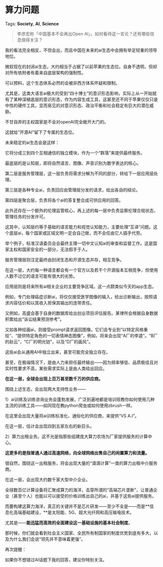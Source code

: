 # 算力问题

Tags: **Society**, **AI**, **Science**

> 李彦宏称「中国基本不会再出Open AI」，如何看待这一言论？还有哪些信息值得关注？



我的看法完全相反，不但会出，而且中国在未来的ai生态中会拥有举足轻重的领导地位。

微软现在的封闭ai生态，大约相当于占据了以前苹果的生态位。自身不透明，但却对所有依附者有着来自底层架构的强制性。

可以预料，这个生态体系必然的会被非西方体系怀疑和限制。

尤其是，这类大语言ai极大的受到“四十博士”的意识形态影响，实际上从一开始就有了某种深植底层的意识形态，作为内容生成工具，这甚至还不同于苹果仅仅只是中性的硬件工具，显而易见的对意识形态、政治平衡和社会稳定有巨大的潜在威胁。

不甘自弃的主权国家是不会对openAI完全敞开大门的。

这就给“开源AI”留下了专属的生态位。

未来稳定的ai生态会是这样：

它将分成三到四个互相通信的独立模块，作为一个“群落”来提供最终服务。

最底层的是认知层，即将自然语言、图像、声音识别为数字表达的核心。

第二层是服务管理层，这一层负责将需求分解为不同的部分，转给下一层应用层处理。

第三层是各种专业ai，负责回应由管理层分发的请求，给出各自的结论。

第四层是聚合层，负责将各个ai的答复整合成可供应用的回答。

此外还存在一个额外的伦理监管核心，再上述的每一层中负责监察伦理合规状态，管理任务的分发许可。

这其中，认知层约等于基础的语言能力和视觉认知能力，主要处理“互译“问题。这个底层ai，每个国家或区域文明一定会自己做，而不会任由它人插手代劳。

举个例子，标准汉语委员会会最终主理一切中文认知ai的审查和监督工作。这是国家主权和国家安全的一部分，无法假手于人。

服务管理层则注定最终由封闭生态和开源生态并存，相互竞争。

在这一层，大约每一种语言都会有一个官方以及若干个开源版本互相竞争，但使用人数不过亿的语言可能有很大的劣势。

  


应用层则是将来所有ai相关企业的主要竞争区域。这一点颇类似今天的app生态。

例如，专门处理癌症诊断ai，将仅仅接受医学图像的输入，给出诊断输出，按照请求内容估价和以其收入担保其输出的连带责任。

又例如，高盛会基于自身的数据库给出创业项目评估报告。某律所会根据自身数据积累给出“诉讼结果预测参考”。

又如各种绘画ai，则接受prompt请求返回图像。它们会专业到“以特定风格重绘”、“提供特定角色的一切表情神态图像”，例如，将来会出现“A厂的李逵”。“B厂的赵云”，“C厂的明光铠”，以及“D厂的画风”。

这些ai会从通用AI中独立出来，甚至可能完全独立存在。

甚至，在极端情况下，是由人力来担任最终输出——因为频率够低、品质极佳且对实时性要求不高，某些需求实际上是由人类给出回应。

**在这一层，全球会出现上百万甚至数千万的供应商。**

  


围绕上述生态，会出现两大支持性业务——

1）ai训练及训练咨询业务会蓬勃发展，广泛到遍地都是培训班教你如何使用几种主流的训练工具——如同现在教python爬虫或如何使用zbrush一样。

在这里会出现大量将ai训练标准化、通俗化的供应商，来提供“VS A.I”。

在这一层，估计会出现四到五家左右的新巨头。

  


2）算力出租业务。这不光是指那些组建庞大算力农场为厂家提供服务的计算中心。

**这更多的是指普通人通过高速网络，向全球网络出售自己的闲置算力和流量。**

很自然，围绕这一出租服务，将会出现大量的“滴滴计算”一类的算力出租中介服务商。

在这一层，会出现大约数千家大型中介企业。

全球数百亿计算设备将汇聚成算力的海洋，击穿所谓的“高端芯片垄断”，让普通企业（甚至个人）也能以可以接受的价格训练出自己的ai，并基于这些ai提供服务。

而要构建这算力海洋，真正的关键并不是芯片研发——至少不全是——而是**信息化高端基础建设，**是太阳能、5G、超大光纤网和高压输电技术。

尤其是——**能迅猛而高效的全面建设这一基础设施的基本社会制度**。

那时候，你们就会看到社会主义国家、全民所有制国家的制度优势到底有多大，以及为什么我们会说“领先并不意味着更强”。

  


再次提醒：

如果你不想错过AI话题下我的回答，建议你特别关注。



